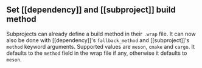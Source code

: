## Set [[dependency]] and [[subproject]] build method

Subprojects can already define a build method in their `.wrap` file. It can
now also be done with [[dependency]]'s `fallback_method` and [[subproject]]'s
`method` keyword arguments. Supported values are `meson`, `cmake` and `cargo`.
It defaults to the `method` field in the wrap file if any, otherwise it defaults
to `meson`.
